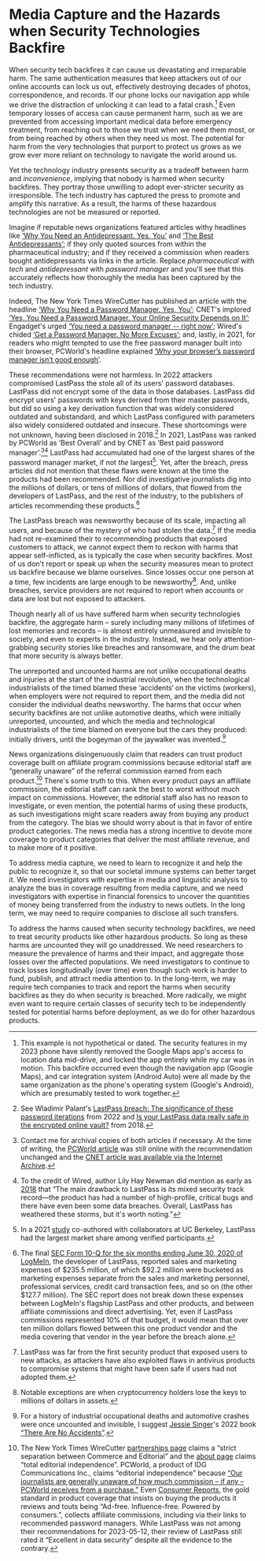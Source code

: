 # Media Capture and the Hazards when Security Technologies Backfire

When security tech backfires it can cause us devastating and irreparable harm. The same authentication measures that keep attackers out of our online accounts can lock us out, effectively destroying decades of photos, correspondence, and records. If our phone locks our navigation app while we drive the distraction of unlocking it can lead to a fatal crash.[^locked-navigation] Even temporary losses of access can cause permanent harm, such as we are prevented from accessing important medical data before emergency treatment, from reaching out to those we trust when we need them most, or from being reached by others when they need us most. The potential for harm from the very technologies that purport to protect us grows as we grow ever more reliant on technology to navigate the world around us.

[^locked-navigation]: This example is not hypothetical or dated. The security features in my 2023 phone have silently removed the Google Maps app's access to location data mid-drive, and locked the app entirely while my car was in motion. This backfire occurred even though the navigation app (Google Maps), and car integration system (Android Auto) were all made by the same organization as the phone's operating system (Google's Android), which are presumably tested to work together.

Yet the technology industry presents security as a tradeoff between harm and *inconvenience*, implying that nobody is harmed when security backfires. They portray those unwilling to adopt ever-stricter security as irresponsible. The tech industry has captured the press to promote and amplify this narrative. As a result, the harms of these hazardous technologies are not be measured or reported.

<!-- To grasp the severity of the problem consider the analog of pharmaceuticals. -->
Imagine if reputable news organizations featured articles withy headlines like [‘Why You Need an Antidepressant. Yes, You’](https://www.nytimes.com/2019/08/27/smarter-living/wirecutter/why-you-need-a-password-manager-yes-you.html) and [‘The Best Antidepressants’](https://www.nytimes.com/wirecutter/reviews/best-password-managers/); if they only quoted sources from within the pharmaceutical industry; and if they received a commission when readers bought antidepressants via links in the article. Replace *pharmaceutical* with *tech* and *antidepressant* with *password manager* and you'll see that this accurately reflects how thoroughly the media has been captured by the tech industry.

Indeed, The New York Times WireCutter has published an article with the headline [‘Why You Need a Password Manager. Yes, You’](https://www.nytimes.com/2019/08/27/smarter-living/wirecutter/why-you-need-a-password-manager-yes-you.html); CNET's implored [‘Yes, You Need a Password Manager. Your Online Security Depends on It’](https://www.cnet.com/tech/services-and-software/yes-you-need-a-password-manager-your-online-security-depends-on-it/); Engadget's urged [‘You need a password manager -- right now’](https://www.engadget.com/2019-08-26-the-best-password-managers-compared.html); Wired's chided [‘Get a Password Manager. No More Excuses’](https://www.wired.com/story/password-manager-autofill-ad-tech-privacy/); and, lastly, in 2021, for readers who might tempted to use the free password manager built into their browser, PCWorld's headline explained [‘Why your browser’s password manager isn’t good enough’](https://www.pcworld.com/article/393979/why-your-browsers-password-manager-isnt-good-enough.html).

These recommendations were not harmless. In 2022 attackers compromised LastPass the stole all of its users' password databases. LastPass did not encrypt some of the data in those databases. LastPass did encrypt users' passwords with keys derived from their master passwords, but did so using a key derivation function that was widely considered outdated and substandard, and which LastPass configured with parameters also widely considered outdated and insecure. These shortcomings were not unknown, having been disclosed in 2018.[^lastpass-iterations] In 2021, LastPass was ranked by PCWorld as ‘Best Overall’ and by CNET as ‘Best paid password manager’.[^lastpass-best][^wired-notes-security] LastPass had accumulated had one of the largest shares of the password manager market, if not *the* largest[^lastpass-market-share]. Yet, after the breach, press articles did not mention that these flaws were known at the time the products had been recommended. Nor did investigative journalists dig into the millions of dollars, or tens of millions of dollars, that flowed from the developers of LastPass, and the rest of the industry, to the publishers of articles recommending these products.[^money-flow]

[^lastpass-market-share]: In a 2021 [study](https://dash.harvard.edu/handle/1/37374029) co-authored with collaborators at UC Berkeley, LastPass had the largest market share among verified participants.

[^lastpass-iterations]: See Wladimir Palant's [LastPass breach: The significance of these password iterations](https://palant.info/2022/12/28/lastpass-breach-the-significance-of-these-password-iterations/) from 2022 and [Is your LastPass data really safe in the encrypted online vault?](https://palant.info/2018/07/09/is-your-lastpass-data-really-safe-in-the-encrypted-online-vault/) from 2018.

[^lastpass-best]: Contact me for archival copies of both articles if necessary. At the time of writing, the [PCWorld article](https://www.pcworld.com/article/393979/why-your-browsers-password-manager-isnt-good-enough.html) was still online with the recommendation unchanged and the [CNET article was available via the Internet Archive](https://web.archive.org/web/20210707100536/https://www.cnet.com/tech/services-and-software/best-password-manager/).

[^wired-notes-security]: To the credit of Wired, author Lily Hay Newman did mention as early as [2018](https://web.archive.org/web/20200612063257/https://www.wired.com/story/password-manager-autofill-ad-tech-privacy/) that “The main drawback to LastPass is its mixed security track record—the product has had a number of high-profile, critical bugs and there have even been some data breaches. Overall, LastPass has weathered these storms, but it's worth noting.”

[^money-flow]: The final [SEC Form 10-Q for the six months ending June 30, 2020 of LogMeIn](https://www.sec.gov/ix?doc=/Archives/edgar/data/0001420302/000156459020034298/logm-10q_20200630.htm), the developer of LastPass, reported sales and marketing expenses of \$235.5 million, of which \$92.2 million were bucketed as marketing expenses separate from the sales and marketing personnel, professional services, credit card transaction fees, and so on (the other \$127.7 million). The SEC report does not break down these expenses between LogMeIn's flagship LastPass and other products, and between affiliate commissions and direct advertising. Yet, even if LastPass commissions represented 10\% of that budget, it would mean that over ten million dollars flowed between this one product vendor and the media covering that vendor in the year before the breach alone.

The LastPass breach was newsworthy because of its scale, impacting all users, and because of the mystery of who had stolen the data.[^not-unique] If the media had not re-examined their to recommending products that exposed customers to attack, we cannot expect them to reckon with harms that appear self-inflicted, as is typically the case when security backfires. Most of us don't report or speak up when the security measures mean to protect us backfire because we blame ourselves. Since losses occur one person at a time, few incidents are large enough to be newsworthy[^cryptocurrency]. And, unlike breaches, service providers are not required to report when accounts or data are lost but not exposed to attackers.

[^not-unique]: LastPass was far from the first security product that exposed users to new attacks, as attackers have also exploited flaws in antivirus products to compromise systems that might have been safe if users had not adopted them.

Though nearly all of us have suffered harm when security technologies backfire, the aggregate harm – surely including many millions of lifetimes of lost memories and records – is almost entirely unmeasured and invisible to society, and even to experts in the industry. Instead, we hear only attention-grabbing security stories like breaches and ransomware, and the drum beat that more security is always better. 

[^cryptocurrency]: Notable exceptions are when cryptocurrency holders lose the keys to millions of dollars in assets.

The unreported and uncounted harms are not unlike occupational deaths and injuries at the start of the industrial revolution, when the technological industrialists of the timed blamed these ‘accidents‘ on the victims (workers), when employers were not required to report them, and the media did not consider the individual deaths newsworthy. The harms that occur when security backfires are not unlike automotive deaths, which were initially unreported, uncounted, and which the media and technological industrialists of the time blamed on everyone but the cars they produced: initially drivers, until the bogeyman of the jaywalker was invented.[^no-accidents]

[^no-accidents]: For a history of industrial occupational deaths and automotive crashes were once uncounted and invisible, I suggest [Jessie Singer](https://jessiesinger.com/)'s 2022 book [“There Are No Accidents”](https://www.simonandschuster.com/books/There-Are-No-Accidents/Jessie-Singer/9781797139241).

News organizations disingenuously claim that readers can trust product coverage built on affiliate program commissions because editorial staff are “generally unaware” of the referral commission earned from each product.[^editorial-independence]  There's some truth to this. When every product pays an affiliate commission, the editorial staff can rank the best to worst without much impact on commissions. However, the editorial staff also has no reason to investigate, or even mention, the potential harms of using these products, as such investigations might scare readers away from buying any product from the category. The bias we should worry about is that in favor of entire product categories. The news media has a strong incentive to devote more coverage to product categories that deliver the most affiliate revenue, and to make more of it positive.

[^editorial-independence]: The New York Times WireCutter [partnerships page](https://www.nytimes.com/wirecutter/partners/) claims a “strict separation between Commerce and Editorial” and the [about page](https://www.nytimes.com/wirecutter/about/) claims “total editorial independence”. PCWorld, a product of IDG Communications Inc., claims “editorial independence” because [“Our journalists are generally unaware of how much commission – if any – PCWorld receives from a purchase.”](https://www.pcworld.com/about/affiliate-link-policy) Even [Consumer Reports](https://www.consumerreports.org/), the gold standard in product coverage that insists on buying the products it reviews and touts being “Ad-free. Influence-free. Powered by consumers.”, collects affiliate commissions, including via their links to recommended password managers. While LastPass was not among their recommendations for 2023-05-12, their review of LastPass still rated it “Excellent in data security” despite all the evidence to the contrary.

To address media capture, we need to learn to recognize it and help the public to recognize it, so that our societal immune systems can better target it. We need investigators with expertise in media and linguistic analysis to analyze the bias in coverage resulting from media capture, and we need investigators with expertise in financial forensics to uncover the quantities of money being transferred from the industry to news outlets. In the long term, we may need to require companies to disclose all such transfers.

To address the harms caused when security technology backfires, we need to treat security products like other hazardous products. So long as these harms are uncounted they will go unaddressed. We need researchers to measure the prevalence of harms and their impact, and aggregate those losses over the affected populations. We need investigators to continue to track losses longitudinally (over time) even though such work is harder to fund, publish, and attract media attention to. In the long-term, we may require tech companies to track and report the harms when security backfires as they do when security is breached. More radically, we might even want to require certain classes of security tech to be independently tested for potential harms before deployment, as we do for other hazardous products.

